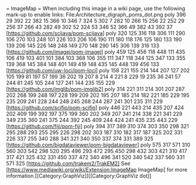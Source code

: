 = ImageMap =
When including this image in a wiki page, use the following mark-up to enable links:
 <nowiki>
<imagemap>
File:Architecture_digraph_poms_dot.png
poly 396 29 392 22 382 15 366 10 346 7 324 5 302 7 282 10 266 15 256 22 252 29 256 37 266 43 282 49 302 52 324 53 346 52 366 49 382 43 392 37 [https://github.com/scijava/pom-scijava]
poly 320 125 316 118 306 111 290 106 270 103 248 101 226 103 206 106 190 111 180 118 176 125 180 133 190 139 206 145 226 148 248 149 270 148 290 145 306 139 316 133 [https://github.com/imagej/pom-imagej]
poly 459 125 456 118 448 111 435 106 419 103 401 101 384 103 368 106 355 111 347 118 344 125 347 133 355 139 368 145 384 148 401 149 419 148 435 145 448 139 456 133 [https://github.com/uw-loci/pom-loci]
poly 158 221 155 214 144 207 127 202 105 199 81 197 57 199 36 202 19 207 8 214 4 221 8 229 19 235 36 241 57 244 81 245 105 244 127 241 144 235 155 229 [https://github.com/imglib/pom-imglib2]
poly 314 221 311 214 301 207 287 202 268 199 248 197 228 199 209 202 195 207 185 214 182 221 185 229 195 235 209 241 228 244 248 245 268 244 287 241 301 235 311 229 [https://github.com/scifio/pom-scifio]
poly 446 221 443 214 435 207 424 202 409 199 392 197 375 199 360 202 349 207 341 214 338 221 341 229 349 235 360 241 375 244 392 245 409 244 424 241 435 235 443 229 [https://github.com/fiji/pom-fiji]
poly 394 317 389 310 374 303 350 298 321 295 288 293 255 295 226 298 202 303 187 310 182 317 187 325 202 331 226 337 255 340 288 341 321 340 350 337 374 331 389 325 [https://github.com/bigdataviewer/pom-bigdataviewer]
poly 575 317 571 310 560 303 542 298 520 295 496 293 472 295 450 298 432 303 421 310 417 317 421 325 432 331 450 337 472 340 496 341 520 340 542 337 560 331 571 325 [https://github.com/trakem2/TrakEM2]</imagemap>
</nowiki>
See [https://www.mediawiki.org/wiki/Extension:ImageMap ImageMap] for more information.[[Category:GraphViz]][[Category:GraphViz dot]]

